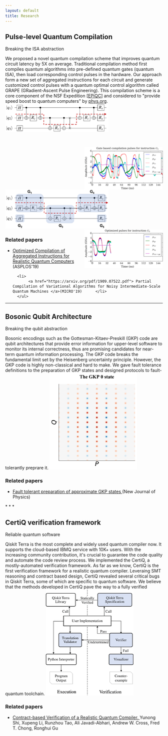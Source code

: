 ```yaml
---
layout: default
title: Research
---
```


Pulse-level Quantum Compilation
-------------------
<p id="secondarytitle"> Breaking the ISA abstraction </p> 
We proposed a novel quantum compilation scheme that improves quantum circuit latency by 5X on average. Traditional compilation method first compiles quantum algorithms into pre-defined quantum gates (quantum ISA), then load corresponding control pulses in the hardware. Our approach form a new set of aggregated instructions for each circuit and generate customized control pulses with a quantum optimal control algorithm called GRAPE (GRadient-Ascent Pulse Engineering). This compilation
scheme is a core component of the NSF Expedition [<a href="epiqc.uchicago.edu">EPiQC</a>] and considered to "provide speed boost to quantum computers" by <a href="https://phys.org/news/2019-04-boost-quantum.html">phys.org</a>. 

<img src="../assets/img/QAOA_CriticalPath.png" width="330" style="padding-bottom: 45px;">
<img src="../assets/img/qaoa_demo1.png" width="250" align="right"> <br>
<img src="../assets/img/QAOA_Aggregated.png"  width="330">
<img src="../assets/img/qaoa_demo.png" width="250" align="right">

<div>
        <h3>Related papers </h3>
	    <ul>
        <li>
            <a href="https://arxiv.org/pdf/1902.01474.pdf">Optimized Compilation of Aggregated Instructions for Realistic Quantum Computers</a> (ASPLOS'19)
  	    </li>

      <li>
           <a href="https://arxiv.org/pdf/1909.07522.pdf"> Partial Compilation of Variational Algorithms for Noisy Intermediate-Scale Quantum Machines </a>(MICRO'19)      </li>
      </ul>
</div>

* * *

Bosonic Qubit Architecture
------------------------
<p id="secondarytitle"> Breaking the qubit abstraction </p> 
Bosonic encodings such as the Gottesman-Kitaev-Preskill (GKP) code are qubit architectures that provide error information for upper-level software to monitor its internal correctness, thus are promising candidates for near-term quantum information processing. The GKP code breaks the fundamental limit set by the Heisenberg uncertainty principle. However, the GKP code is highly non-classical and hard to make. We gave fault tolerance definitions to the preparation of GKP states and designed protocols to fault-tolerantly preprare it.
<img src="../assets/img/gkp_0.png"  width="280">
<div>
        <h3>Related papers </h3>
	    <ul>
        <li>
           <a href="https://iopscience.iop.org/article/10.1088/1367-2630/ab3a62/pdf">Fault tolerant preparation of approximate GKP states </a>
           (New Journal of Physics)
        </li>
      </ul>
</div>
* * *

CertiQ verification framework
-------------------------
<p id="secondarytitle"> Reliable quantum software</p> 

Qiskit Terra is the most complete and widely used quantum compiler now. It supports the cloud-based IBMQ service with 10K+ users. With the increasing community contribution, it's crucial to guarantee the code quality and automate the code review process. We implemented the CertiQ, a mostly-automated verification framework. As far as we know, CertiQ is the first verification framework for a realistic quantum compiler. Leveraing SMT reasoning and contract based design, CertiQ revealed several critical bugs in Qiskit Terra, some of which are specific to quantum software. We believe that the methods developed in CertiQ pave the way to a fully verified quantum toolchain.
<img src="../assets/img/certiq_flow.png"  width="280">
<div>
        <h3>Related papers </h3>
	    <ul>
            <li> <a href="https://arxiv.org/abs/1908.08963.pdf">
              Contract-based Verification of a Realistic Quantum Compiler. </a> Yunong Shi, Xupeng Li, Runzhou Tao, Ali Javadi-Abhari, Andrew W. Cross, Fred T. Chong, Ronghui Gu
  	    </li>
        </ul>
</div>
